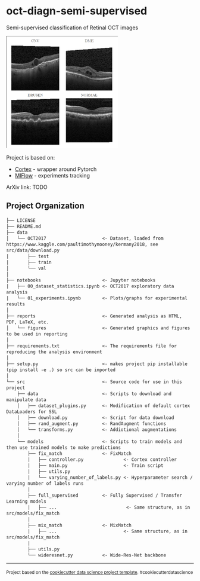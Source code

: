 oct-diagn-semi-supervised
==============================

Semi-supervised classification of Retinal OCT images

<img src="reports/figures/dataset_sample.png" alt="drawing" width="300"/>

Project is based on:
- [Cortex](https://github.com/rdevon/cortex) - wrapper around Pytorch
- [MlFlow](https://mlflow.org/) - experiments tracking

ArXiv link: TODO

Project Organization
------------

    ├── LICENSE
    ├── README.md 
    ├── data
    │   └── OCT2017                     <- Dataset, loaded from https://www.kaggle.com/paultimothymooney/kermany2018, see src/data/download.py
    |       ├── test      
    |       ├── train     
    │       └── val       
    │
    ├── notebooks                       <- Jupyter notebooks
    |   ├── 00_dataset_statistics.ipynb <- OCT2017 exploratory data analysis
    |   └── 01_experiments.ipynb        <- Plots/graphs for experimental results  
    │
    ├── reports                         <- Generated analysis as HTML, PDF, LaTeX, etc.
    │   └── figures                     <- Generated graphics and figures to be used in reporting
    │
    ├── requirements.txt                <- The requirements file for reproducing the analysis environment
    │
    ├── setup.py                        <- makes project pip installable (pip install -e .) so src can be imported
    │
    └── src                             <- Source code for use in this project
        ├── data                        <- Scripts to download and manipulate data
        │   ├── dataset_plugins.py      <- Modification of default cortex DataLoaders for SSL
        │   ├── download.py             <- Script for data download
        │   ├── rand_augment.py         <- RandAugment functions
        │   └── transforms.py           <- Addiotional augmentations
        │
        └── models                      <- Scripts to train models and then use trained models to make predictions
            ├── fix_match               <- FixMatch
            |   ├── controller.py               <- Cortex controller 
            |   ├── main.py                     <- Train script 
            |   ├── utils.py            
            |   └── varying_number_of_labels.py <- Hyperparameter search / varying number of labels runs
            |   
            ├── full_supervised         <- Fully Supervised / Transfer Learning models
            |   ├── ...                          <- Same structure, as in src/models/fix_match
            |
            ├── mix_match               <- MixMatch
            |   ├── ...                         <- Same structure, as in src/models/fix_match
            |
            ├── utils.py
            └── wideresnet.py           <- Wide-Res-Net backbone
--------

<p><small>Project based on the <a target="_blank" href="https://drivendata.github.io/cookiecutter-data-science/">cookiecutter data science project template</a>. #cookiecutterdatascience</small></p>
